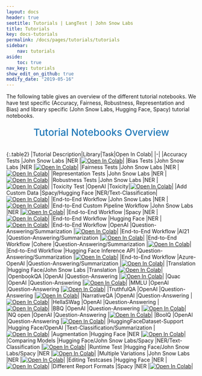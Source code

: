 ```yaml
---
layout: docs
header: true
seotitle: Tutorials | LangTest | John Snow Labs
title: Tutorials
key: docs-tutorials
permalink: /docs/pages/tutorials/tutorials
sidebar:
    nav: tutorials
aside:
    toc: true
nav_key: tutorials
show_edit_on_github: true
modify_date: "2019-05-16"
---
```


<div class="main-docs" markdown="1"><div class="h3-box" markdown="1">
The following table gives an overview of the different tutorial notebooks. We have test specific (Accuracy, Fairness, Robustness, Representation and Bias) and library specific (John Snow Labs, Hugging Face, Spacy) tutorial notebooks.

</div><div class="h3-box" markdown="1">

<div class="heading" id="tutorials"> Tutorial Notebooks Overview </div>


{:.table2}
|Tutorial Description|Library|Task|Open In Colab|
|-|
|Accuracy Tests                             |John Snow Labs   |NER    |[![Open In Colab](https://colab.research.google.com/assets/colab-badge.svg)](https://colab.research.google.com/github/JohnSnowLabs/langtest/blob/release%2F1.0.0/demo/tutorials/test-specific-notebooks/Accuracy_Demo.ipynb)|
|Bias Tests                                 |John Snow Labs   |NER    |[![Open In Colab](https://colab.research.google.com/assets/colab-badge.svg)](https://colab.research.google.com/github/JohnSnowLabs/langtest/blob/release%2F1.0.0/demo/tutorials/test-specific-notebooks/Bias_Demo.ipynb)|
|Fairness Tests                             |John Snow Labs   |NER    |[![Open In Colab](https://colab.research.google.com/assets/colab-badge.svg)](https://colab.research.google.com/github/JohnSnowLabs/langtest/blob/release%2F1.0.0/demo/tutorials/test-specific-notebooks/Fairness_Demo.ipynb)|
|Representation Tests                       |John Snow Labs   |NER    |[![Open In Colab](https://colab.research.google.com/assets/colab-badge.svg)](https://colab.research.google.com/github/JohnSnowLabs/langtest/blob/release%2F1.0.0/demo/tutorials/test-specific-notebooks/Representation_Demo.ipynb)|
|Robustness Tests                           |John Snow Labs   |NER    |[![Open In Colab](https://colab.research.google.com/assets/colab-badge.svg)](https://colab.research.google.com/github/JohnSnowLabs/langtest/blob/release%2F1.0.0/demo/tutorials/test-specific-notebooks/Robustness_DEMO.ipynb)|
|Toxicity Test                              |OpenAI           |Toxicity|[![Open In Colab](https://colab.research.google.com/assets/colab-badge.svg)](https://colab.research.google.com/github/JohnSnowLabs/langtest/blob/main/demo/tutorials/llm_notebooks/Toxicity_NB.ipynb)|
|Add Custom Data                               |Spacy/Hugging Face            |NER/Text-Classification|[![Open In Colab](https://colab.research.google.com/assets/colab-badge.svg)](https://colab.research.google.com/github/JohnSnowLabs/langtest/blob/main/demo/tutorials/test-specific-notebooks/Add_Custom_Data_Demo.ipynb)|
|End-to-End Workflow                        |John Snow Labs   |NER    |[![Open In Colab](https://colab.research.google.com/assets/colab-badge.svg)](https://colab.research.google.com/github/JohnSnowLabs/langtest/blob/release%2F1.0.0/demo/tutorials/end-to-end-notebooks/JohnSnowLabs_RealWorld_Notebook.ipynb)|
|End-to-End Custom Pipeline Workflow        |John Snow Labs   |NER    |[![Open In Colab](https://colab.research.google.com/assets/colab-badge.svg)](https://colab.research.google.com/github/JohnSnowLabs/langtest/blob/release%2F1.0.0/demo/tutorials/end-to-end-notebooks/JohnSnowLabs_RealWorld_Custom_Pipeline_Notebook.ipynb)|
|End-to-End Workflow                        |Spacy            |NER    |[![Open In Colab](https://colab.research.google.com/assets/colab-badge.svg)](https://colab.research.google.com/github/JohnSnowLabs/langtest/blob/release%2F1.0.0/demo/tutorials/end-to-end-notebooks/Spacy_Real_World_Notebook.ipynb)|
|End-to-End Workflow                        |Hugging Face     |NER    |[![Open In Colab](https://colab.research.google.com/assets/colab-badge.svg)](https://colab.research.google.com/github/JohnSnowLabs/langtest/blob/main/demo/tutorials/end-to-end-notebooks/HuggingFace_Real_World_Notebook.ipynb)|
|End-to-End Workflow                        |OpenAI           |Question-Answering/Summarization     |[![Open In Colab](https://colab.research.google.com/assets/colab-badge.svg)](https://colab.research.google.com/github/JohnSnowLabs/langtest/blob/main/demo/tutorials/OpenAI_QA_Summarization_Testing_Notebook.ipynb)|
|End-to-End Workflow                        |AI21             |Question-Answering/Summarization     |[![Open In Colab](https://colab.research.google.com/assets/colab-badge.svg)](https://colab.research.google.com/github/JohnSnowLabs/langtest/blob/main/demo/tutorials/AI21_QA_Summarization_Testing_Notebook.ipynb)|
|End-to-End Workflow                        |Cohere           |Question-Answering/Summarization     |[![Open In Colab](https://colab.research.google.com/assets/colab-badge.svg)](https://colab.research.google.com/github/JohnSnowLabs/langtest/blob/main/demo/tutorials/Cohere_QA_Summarization_Testing_Notebook.ipynb)|
|End-to-End Workflow                        |Hugging Face Inference API          |Question-Answering/Summarization     |[![Open In Colab](https://colab.research.google.com/assets/colab-badge.svg)](https://colab.research.google.com/github/JohnSnowLabs/langtest/blob/main/demo/tutorials/HuggingFaceHub_QA_Summarization_Testing_Notebook.ipynb)|
|End-to-End Workflow                        |Azure-OpenAI           |Question-Answering/Summarization    |[![Open In Colab](https://colab.research.google.com/assets/colab-badge.svg)](https://colab.research.google.com/github/JohnSnowLabs/langtest/blob/main/demo/tutorials/Azure_OpenAI_QA_Summarization_Testing_Notebook.ipynb)|
|Translation                                |Hugging Face/John Snow Labs           |Translation   |[![Open In Colab](https://colab.research.google.com/assets/colab-badge.svg)](https://colab.research.google.com/github/JohnSnowLabs/langtest/blob/main/demo/tutorials/task-specific-notebooks/Translation_Notebook.ipynb)|
|OpenbookQA                                 |OpenAI           |Question-Answering    |[![Open In Colab](https://colab.research.google.com/assets/colab-badge.svg)](https://colab.research.google.com/github/JohnSnowLabs/langtest/blob/main/demo/tutorials/llm_notebooks/dataset-notebooks/OpenbookQA_dataset.ipynb)|
|Quac                                       |OpenAI           |Question-Answering    |[![Open In Colab](https://colab.research.google.com/assets/colab-badge.svg)](https://colab.research.google.com/github/JohnSnowLabs/langtest/blob/main/demo/tutorials/llm_notebooks/dataset-notebooks/quac_dataset.ipynb)|
|MMLU                                       |OpenAI           |Question-Answering    |[![Open In Colab](https://colab.research.google.com/assets/colab-badge.svg)](https://colab.research.google.com/github/JohnSnowLabs/langtest/blob/main/demo/tutorials/llm_notebooks/dataset-notebooks/mmlu_dataset.ipynb)|
|TruthfulQA                                 |OpenAI           |Question-Answering    |[![Open In Colab](https://colab.research.google.com/assets/colab-badge.svg)](https://colab.research.google.com/github/JohnSnowLabs/langtest/blob/main/demo/tutorials/llm_notebooks/dataset-notebooks/TruthfulQA_dataset.ipynb)|
|NarrativeQA                                |OpenAI           |Question-Answering    |[![Open In Colab](https://colab.research.google.com/assets/colab-badge.svg)](https://colab.research.google.com/github/JohnSnowLabs/langtest/blob/main/demo/tutorials/llm_notebooks/dataset-notebooks/NarrativeQA_Question_Answering.ipynb)|
|HellaSWag                                  |OpenAI           |Question-Answering    |[![Open In Colab](https://colab.research.google.com/assets/colab-badge.svg)](https://colab.research.google.com/github/JohnSnowLabs/langtest/blob/main/demo/tutorials/llm_notebooks/dataset-notebooks/HellaSwag_Question_Answering.ipynb)|
|BBQ                                  |OpenAI           |Question-Answering    |[![Open In Colab](https://colab.research.google.com/assets/colab-badge.svg)](https://colab.research.google.com/github/JohnSnowLabs/langtest/blob/main/demo/tutorials/llm_notebooks/dataset-notebooks/BBQ_dataset.ipynb)|
|NQ open                                 |OpenAI           |Question-Answering    |[![Open In Colab](https://colab.research.google.com/assets/colab-badge.svg)](https://colab.research.google.com/github/JohnSnowLabs/langtest/blob/main/demo/tutorials/llm_notebooks/dataset-notebooks/NQ_open_dataset.ipynb)|
|BoolQ                                  |OpenAI           |Question-Answering    |[![Open In Colab](https://colab.research.google.com/assets/colab-badge.svg)](https://colab.research.google.com/github/JohnSnowLabs/langtest/blob/main/demo/tutorials/llm_notebooks/dataset-notebooks/BoolQ_dataset.ipynb)|
|HuggingFaceDataset-Support                 |Hugging Face/OpenAI           |Text-Classification/Summarization   |[![Open In Colab](https://colab.research.google.com/assets/colab-badge.svg)](https://colab.research.google.com/github/JohnSnowLabs/langtest/blob/main/demo/tutorials/misc/HuggingFace_Dataset_Notebook.ipynb)|
|Augmentation                               |Hugging Face           |NER   |[![Open In Colab](https://colab.research.google.com/assets/colab-badge.svg)](https://colab.research.google.com/github/JohnSnowLabs/langtest/blob/main/demo/tutorials/misc/Augmentation_Notebook.ipynb)|
|Comparing Models                           |Hugging Face/John Snow Labs/Spacy           |NER/Text-Classification   |[![Open In Colab](https://colab.research.google.com/assets/colab-badge.svg)](https://colab.research.google.com/github/JohnSnowLabs/langtest/blob/main/demo/tutorials/misc/Comparing_Models_Notebook.ipynb)|
|Runtime Test                               |Hugging Face/John Snow Labs/Spacy           |NER   |[![Open In Colab](https://colab.research.google.com/assets/colab-badge.svg)](https://colab.research.google.com/github/JohnSnowLabs/langtest/blob/main/demo/tutorials/misc/RuntimeTest_Notebook.ipynb)|
|Multiple Variations                        |John Snow Labs           |NER   |[![Open In Colab](https://colab.research.google.com/assets/colab-badge.svg)](https://colab.research.google.com/github/JohnSnowLabs/langtest/blob/main/demo/tutorials/misc/Multiple_Variations_Notebook.ipynb)|
|Editing Testcases                          |Hugging Face           |NER   |[![Open In Colab](https://colab.research.google.com/assets/colab-badge.svg)](https://colab.research.google.com/github/JohnSnowLabs/langtest/blob/main/demo/tutorials/misc/Editing_TestCases_Notebook.ipynb)|
|Different Report Formats                   |Spacy    |NER |[![Open In Colab](https://colab.research.google.com/assets/colab-badge.svg)](https://colab.research.google.com/github/JohnSnowLabs/langtest/blob/main/demo/tutorials/misc/Different_Report_formats.ipynb)|

<style>
  .heading {
    text-align: center;
    font-size: 26px;
    font-weight: 500;
    padding-top: 20px;
    padding-bottom: 20px;
  }

  #tutorials {
    color: #1E77B7;
  }
  
</style>

</div></div>